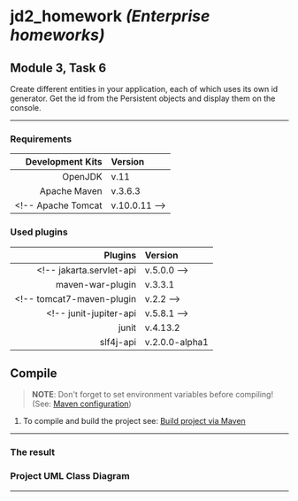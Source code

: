 # jd2_homework *(Enterprise homeworks)*

## Module 3, Task 6

Create different entities in your application, each of which uses its own id generator.
Get the id from the Persistent objects and display them on the console.

---

### Requirements

**Development Kits** | **Version**
--: | :--
OpenJDK | v.11
Apache Maven | v.3.6.3
<!-- Apache Tomcat | v.10.0.11 -->

### Used plugins

**Plugins** | **Version**
--: | :--
<!-- jakarta.servlet-api | v.5.0.0 -->
maven-war-plugin | v.3.3.1
<!-- tomcat7-maven-plugin | v.2.2 -->
<!-- junit-jupiter-api | v.5.8.1 -->
junit | v.4.13.2
slf4j-api | v.2.0.0-alpha1

## Compile <!-- and Deploy -->

> **NOTE**: Don't forget to set environment variables before compiling! (See: [Maven configuration][mvnConf])

1. To compile and build the project see: [Build project via Maven][mvnBld]
<!-- 2. Run your browser -->
<!-- 3. Copy the link below: -->

<!-- ``` url -->
<!-- http://localhost:8080/app/task9m2 -->
<!-- ```  -->

<!-- 4. Paste it into the address bar -->
<!-- 5. Click the "Go" button or press `[Enter]` -->

---

### The result

<!-- ![Result][resultImg] -->

### Project UML Class Diagram

<!-- ![UML Class Diagram][UMLDiag] -->

---

<!--
* [Maven configuration][mvnConf]
* [Build project via Maven][mvnBld]
* ![Result][resultImg]
* ![UML Class Diagram][UMLDiag]
-->

[mvnConf]:   https://github.com/yoricsv/001_JMaven_/blob/master/res/read/Maven_Configuration.md
[mvnBld]:    https://github.com/yoricsv/002_JMvnWebapp_/blob/master/README.md
[resultImg]: res/img/task9_mod2.png
[UMLDiag]:   res/img/UMLHitCounterServlet.png